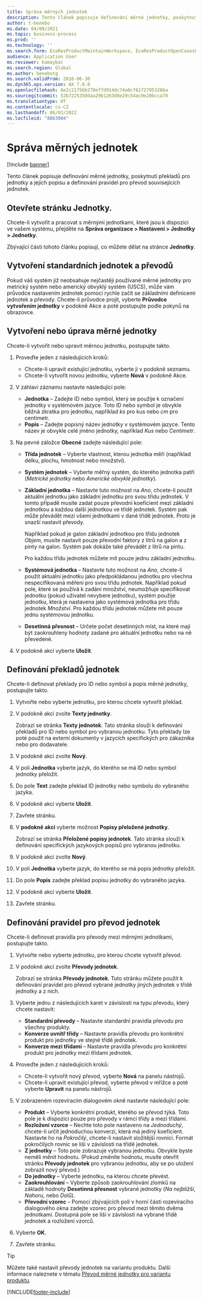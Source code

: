 ```yaml
---
title: Správa měrných jednotek
description: Tento článek popisuje definování měrné jednotky, poskytnutí překladů pro jednotky a jejich popisu a definování pravidel pro převod souvisejících jednotek.
author: t-benebo
ms.date: 04/09/2021
ms.topic: business-process
ms.prod: ''
ms.technology: ''
ms.search.form: EcoResProductMaintainWorkspace, EcoResProductOpenCasesFormPart, UnitOfMeasure, UnitOfMeasureReportingTranslation, UnitOfMeasureTranslation, UnitOfMeasureConversion, UnitOfMeasureConversionEditOrCreate, UnitOfMeasureLookup, UnitOfMeasureCalculator, UnitOfMeasureWizard, UnitOfMeasureLookupTest
audience: Application User
ms.reviewer: kamaybac
ms.search.region: Global
ms.author: benebotg
ms.search.validFrom: 2016-06-30
ms.dyn365.ops.version: AX 7.0.0
ms.openlocfilehash: 8e2c21756b270ef7d914dc74a0cf61727953206a
ms.sourcegitcommit: 52b7225350daa29b1263d8e29c54ac9e20bcca70
ms.translationtype: HT
ms.contentlocale: cs-CZ
ms.lasthandoff: 06/03/2022
ms.locfileid: "8863904"
---
```

# <a name="manage-units-of-measure"></a>Správa měrných jednotek

[!include [banner](../../includes/banner.md)]

Tento článek popisuje definování měrné jednotky, poskytnutí překladů pro jednotky a jejich popisu a definování pravidel pro převod souvisejících jednotek.

## <a name="open-the-units-page"></a>Otevřete stránku Jednotky.

Chcete-li vytvořit a pracovat s měrnými jednotkami, které jsou k dispozici ve vašem systému, přejděte na **Správa organizace \> Nastavení \> Jednotky \> Jednotky**.

Zbývající části tohoto článku popisují, co můžete dělat na stránce **Jednotky**.

## <a name="create-standard-units-and-conversions"></a>Vytvoření standardních jednotek a převodů

Pokud váš systém již neobsahuje nejčastěji používané měrné jednotky pro metrický systém nebo americký obvyklý systém (USCS), může vám průvodce nastavením jednotek pomoci rychle začít se základními definicemi jednotek a převody. Chcete-li průvodce projít, vyberte **Průvodce vytvořením jednotky** v podokně Akce a poté postupujte podle pokynů na obrazovce.

## <a name="create-or-edit-a-unit-of-measure"></a>Vytvoření nebo úprava měrné jednotky

Chcete-li vytvořit nebo upravit měrnou jednotku, postupujte takto.

1. Proveďte jeden z následujících kroků:

    - Chcete-li upravit existující jednotku, vyberte ji v podokně seznamu.
    - Chcete-li vytvořit novou jednotku, vyberte **Nová** v podokně Akce.

1. V záhlaví záznamu nastavte následující pole:

    - **Jednotka** – Zadejte ID nebo symbol, který se použije k označení jednotky v systémovém jazyce. Toto ID nebo symbol je obvykle běžná zkratka pro jednotku, například *ks* pro kus nebo *cm* pro centimetr.
    - **Popis** – Zadejte popisný název jednotky v systémovém jazyce. Tento název je obvykle celé jméno jednotky, například *Kus* nebo *Centimetr*.

1. Na pevné záložce **Obecné** zadejte následující pole:<!-- KFM: confirm this:    - **Fixed unit assignment** and **Fixed unit** – These fields have an effect only if you're using the Microsoft Retail Essentials product. If the current unit can be mapped to one of the fixed units that are used by Retail Essentials, set the **Fixed unit assignment** option to *Yes*. Then select the fixed unit in the **Fixed unit** field. -->

    - **Třída jednotek** – Vyberte vlastnost, kterou jednotka měří (například délku, plochu, hmotnost nebo množství).
    - **Systém jednotek** – Vyberte měřný systém, do kterého jednotka patří (*Metrické jednotky* nebo *Americké obvyklé jednotky*).
    - **Základní jednotka** – Nastavte tuto možnost na *Ano*, chcete-li použít aktuální jednotku jako základní jednotku pro svou třídu jednotek. V tomto případě musíte zadat pouze převodní koeficient mezi základní jednotkou a každou další jednotkou ve třídě jednotek. Systém pak může převádět mezi všemi jednotkami v dané třídě jednotek. Proto je snazší nastavit převody.

        Například pokud je galon základní jednotkou pro třídu jednotek *Objem*, musíte nastavit pouze převodní faktory z litrů na galon a z pinty na galon. Systém pak dokáže také převádět z litrů na pintu.

        Pro každou třídu jednotek můžete mít pouze jednu základní jednotku.

    - **Systémová jednotka** – Nastavte tuto možnost na *Ano*, chcete-li použít aktuální jednotku jako předpokládanou jednotku pro všechna nespecifikovaná měření pro svou třídu jednotek. Například pokud pole, které se používá k zadání množství, neumožňuje specifikovat jednotku (pokud uživatel nevybere jednotku), systém použije jednotku, která je nastavena jako systémová jednotka pro třídu jednotek *Množství*. Pro každou třídu jednotek můžete mít pouze jednu systémovou jednotku.
    - **Desetinná přesnost** – Určete počet desetinných míst, na které mají být zaokrouhleny hodnoty zadané pro aktuální jednotku nebo na ně převedené.

1. V podokně akcí vyberte **Uložit**.

## <a name="define-unit-translations"></a>Definování překladů jednotek

Chcete-li definovat překlady pro ID nebo symbol a popis měrné jednotky, postupujte takto.

1. Vytvořte nebo vyberte jednotku, pro kterou chcete vytvořit překlad.
1. V podokně akcí zvolte **Texty jednotky**.

    Zobrazí se stránka **Texty jednotek**. Tato stránka slouží k definování překladů pro ID nebo symbol pro vybranou jednotku. Tyto překlady lze poté použít na externí dokumenty v jazycích specifických pro zákazníka nebo pro dodavatele.

1. V podokně akcí zvolte **Nový**.
1. V poli **Jednotka** vyberte jazyk, do kterého se má ID nebo symbol jednotky přeložit.
1. Do pole **Text** zadejte překlad ID jednotky nebo symbolu do vybraného jazyka.
1. V podokně akcí vyberte **Uložit**.
1. Zavřete stránku.
1. V **podokně akcí** vyberte možnost **Popisy přeložené jednotky**.

    Zobrazí se stránka **Přeložené popisy jednotek**. Tato stránka slouží k definování specifických jazykových popisů pro vybranou jednotku.

1. V podokně akcí zvolte **Nový**.
1. V poli **Jednotka** vyberte jazyk, do kterého se má popis jednotky přeložit.
1. Do pole **Popis** zadejte překlad popisu jednotky do vybraného jazyka.
1. V podokně akcí vyberte **Uložit**.
1. Zavřete stránku.

## <a name="define-unit-conversion-rules"></a>Definování pravidel pro převod jednotek

Chcete-li definovat pravidla pro převody mezi měrnými jednotkami, postupujte takto.

1. Vytvořte nebo vyberte jednotku, pro kterou chcete vytvořit převod.
1. V podokně akcí zvolte **Převody jednotek**.

    Zobrazí se stránka **Převody jednotek**. Tuto stránku můžete použít k definování pravidel pro převod vybrané jednotky jiných jednotek v třídě jednotky a z nich.

1. Vyberte jednu z následujících karet v závislosti na typu převodu, který chcete nastavit:

    - **Standardní převody** – Nastavte standardní pravidla převodu pro všechny produkty.
    - **Konverze uvnitř třídy** – Nastavte pravidla převodu pro konkrétní produkt pro jednotky ve stejné třídě jednotek.
    - **Konverze mezi třídami** – Nastavte pravidla převodu pro konkrétní produkt pro jednotky mezi třídami jednotek.

1. Proveďte jeden z následujících kroků:

    - Chcete-li vytvořit nový převod, vyberte **Nová** na panelu nástrojů.
    - Chcete-li upravit existující převod, vyberte převod v mřížce a poté vyberte **Upravit** na panelu nástrojů.

1. V zobrazeném rozevíracím dialogovém okně nastavte následující pole:

    - **Produkt** – Vyberte konkrétní produkt, kterého se převod týká. Toto pole je k dispozici pouze pro převody v rámci třídy a mezi třídami.
    - **Rozložení vzorce** – Nechte toto pole nastaveno na *Jednoduchý*, chcete-li určit jednoduchou konverzi, která má jediný koeficient. Nastavte ho na *Pokročilý*, chcete-li nastavit složitější rovnici. Formát pokročilých rovnic se liší v závislosti na třídě jednotek.
    - **Z jednotky** – Toto pole zobrazuje vybranou jednotku. Obvykle byste neměli měnit hodnotu. (Pokud změníte hodnotu, musíte otevřít stránku **Převody jednotek** pro vybranou jednotku, aby se po uložení zobrazil nový převod.)
    - **Do jednotky** – Vyberte jednotku, na kterou chcete převést.
    - **Zaokrouhlování** – Vyberte způsob zaokrouhlování zlomků na základě hodnoty **Desetinná přesnost** vybrané jednotky (*Na nejbližší*, *Nahoru*, nebo *Dolů*).
    - **Převodní vzorec** – Pomocí zbývajících polí v horní části rozevíracího dialogového okna zadejte vzorec pro převod mezi těmito dvěma jednotkami. Dostupná pole se liší v závislosti na vybrané třídě jednotek a rozložení vzorců.

1. Vyberte **OK**.
1. Zavřete stránku.

> [!TIP]
> Můžete také nastavit převody jednotek na variantu produktu. Další informace naleznete v tématu [Převod měrné jednotky pro variantu produktu](../uom-conversion-per-product-variant.md).

[!INCLUDE[footer-include](../../../includes/footer-banner.md)]
